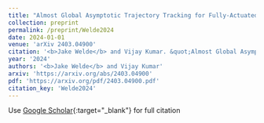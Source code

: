 ```yaml
---
title: "Almost Global Asymptotic Trajectory Tracking for Fully-Actuated Mechanical Systems on Homogeneous Riemannian Manifolds"
collection: preprint
permalink: /preprint/Welde2024
date: 2024-01-01
venue: 'arXiv 2403.04900'
citation: '<b>Jake Welde</b> and Vijay Kumar. &quot;Almost Global Asymptotic Trajectory Tracking for Fully-Actuated Mechanical Systems on Homogeneous Riemannian Manifolds.&quot; arXiv 2403.04900, 2024.'
year: '2024'
authors: '<b>Jake Welde</b> and Vijay Kumar'
arxiv: 'https://arxiv.org/abs/2403.04900'
pdf: 'https://arxiv.org/pdf/2403.04900.pdf'
citation_key: 'Welde2024'
---
```

Use [Google Scholar](https://scholar.google.com/scholar?q=Almost+Global+Asymptotic+Trajectory+Tracking+for+Fully+Actuated+Mechanical+Systems+on+Homogeneous+Riemannian+Manifolds){:target="_blank"} for full citation